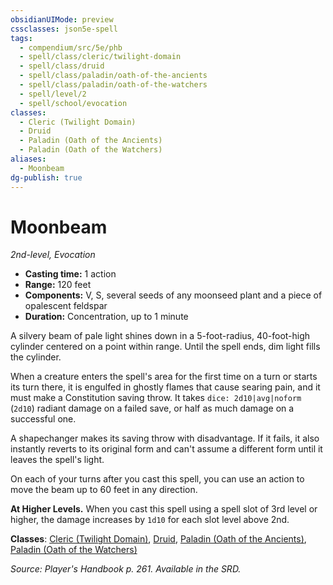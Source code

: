 ```yaml
---
obsidianUIMode: preview
cssclasses: json5e-spell
tags:
  - compendium/src/5e/phb
  - spell/class/cleric/twilight-domain
  - spell/class/druid
  - spell/class/paladin/oath-of-the-ancients
  - spell/class/paladin/oath-of-the-watchers
  - spell/level/2
  - spell/school/evocation
classes:
  - Cleric (Twilight Domain)
  - Druid
  - Paladin (Oath of the Ancients)
  - Paladin (Oath of the Watchers)
aliases:
  - Moonbeam
dg-publish: true
---
```

# Moonbeam
*2nd-level, Evocation*  

- **Casting time:** 1 action
- **Range:** 120 feet
- **Components:** V, S, several seeds of any moonseed plant and a piece of opalescent feldspar
- **Duration:** Concentration, up to 1 minute

A silvery beam of pale light shines down in a 5-foot-radius, 40-foot-high cylinder centered on a point within range. Until the spell ends, dim light fills the cylinder.

When a creature enters the spell's area for the first time on a turn or starts its turn there, it is engulfed in ghostly flames that cause searing pain, and it must make a Constitution saving throw. It takes `dice: 2d10|avg|noform` (`2d10`) radiant damage on a failed save, or half as much damage on a successful one.

A shapechanger makes its saving throw with disadvantage. If it fails, it also instantly reverts to its original form and can't assume a different form until it leaves the spell's light.

On each of your turns after you cast this spell, you can use an action to move the beam up to 60 feet in any direction.

**At Higher Levels.** When you cast this spell using a spell slot of 3rd level or higher, the damage increases by `1d10` for each slot level above 2nd.

**Classes**: [Cleric (Twilight Domain)](/Admin/CLI/classes/cleric-twilight-domain-tce.md), [Druid](/Admin/CLI/classes/druid.md), [Paladin (Oath of the Ancients)](/Admin/CLI/classes/paladin-oath-of-the-ancients.md), [Paladin (Oath of the Watchers)](/Admin/CLI/classes/paladin-oath-of-the-watchers-tce.md)

*Source: Player's Handbook p. 261. Available in the SRD.*